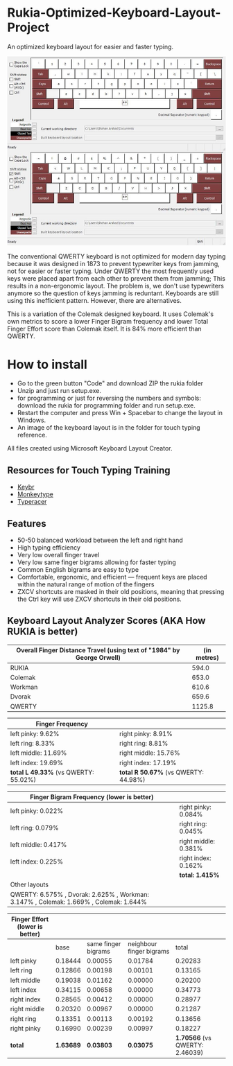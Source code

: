 # Rukia-Optimized-Keyboard-Layout-Project
An optimized keyboard layout for easier and faster typing.

![image of keyboard layout](rukia.jpg)

The conventional QWERTY keyboard is not optimized for modern day typing because it was designed in 1873 to prevent typewriter keys from jamming, not for easier or faster typing. Under QWERTY the most frequently used keys were placed apart from each other to prevent them from jamming; This results in a non-ergonomic layout. The problem is, we don't use typewriters anymore so the question of keys jamming is reduntant. Keyboards are still using this inefficient pattern. However, there are alternatives.

This is a variation of the Colemak designed keyboard. It uses Colemak's own metrics to score a lower Finger Bigram frequency and lower Total Finger Effort score than Colemak itself. It is 84% more efficient than QWERTY.

# How to install
* Go to the green button "Code" and download ZIP the rukia folder
* Unzip and just run setup.exe. 
* for programming or just for reversing the numbers and symbols: download the rukia for programming folder and run setup.exe. 
* Restart the computer and press Win + Spacebar to change the layout in Windows. 
* An image of the keyboard layout is in the folder for touch typing reference. 

All files created using Microsoft Keyboard Layout Creator.

## Resources for Touch Typing Training
* [Keybr](https://www.keybr.com/)
* [Monkeytype](https://monkeytype.com/)
* [Typeracer](https://play.typeracer.com/)

## Features

* 50-50 balanced workload between the left and right hand
* High typing efficiency
* Very low overall finger travel 
* Very low same finger bigrams allowing for faster typing
* Common English bigrams are easy to type
* Comfortable, ergonomic, and efficient — frequent keys are placed within the natural range of motion of the fingers
* ZXCV shortcuts are masked in their old positions, meaning that pressing the Ctrl key will use ZXCV shortcuts in their old positions.

## Keyboard Layout Analyzer Scores (AKA How RUKIA is better)

| Overall Finger Distance Travel (using text of "1984" by George Orwell)| (in metres)  |
| --- | --- |
| RUKIA | 594.0 |
| Colemak | 653.0 |
| Workman | 610.6 |
| Dvorak | 659.6 |
| QWERTY | 1125.8 |


| Finger Frequency |   | 
| --- | --- |
| left pinky: 	9.62%  	 | right pinky: 	8.91% |
| left ring: 	8.33%  	   | right ring: 	8.81% |
| left middle: 	11.69%   | right middle: 	15.76% |
| left index: 	19.69%   | right index: 	17.19% |
| **total L 	49.33%** (vs QWERTY: 55.02%) 	   | **total R 	50.67%** (vs QWERTY: 44.98%) |


| Finger Bigram Frequency (lower is better) |   |
| --- | ---| 
| left pinky: 	0.022%	| right pinky: 	0.084% |
| left ring: 	0.079%	| right ring: 	0.045% |
| left middle: 	0.417%	| right middle: 	0.381% |
| left index: 	0.225%	| right index: 	0.162% |
|   | **total:	1.415%** |
| Other layouts | |
| QWERTY: 6.575% , Dvorak: 2.625% , Workman: 3.147% , Colemak: 1.669% , Colemak: 1.644%  |

| Finger Effort (lower is better) |   |   |   |   |
| --- | --- | --- | --- | ---|
| 	| base	| same finger bigrams | neighbour finger bigrams |	total |
| left pinky | 0.18444 |	0.00055 |	0.01784	| 0.20283 |
| left ring |	0.12866 |	0.00198 |	0.00101	| 0.13165 |
| left middle | 0.19038 |	0.01162	| 0.00000 |	0.20200 |
| left index | 0.34115 |	0.00658 |	0.00000	| 0.34773 |
| right index |	0.28565	| 0.00412 |	0.00000 |	0.28977 |
| right middle | 	0.20320 |	0.00967 |	0.00000 |	0.21287 |
| right ring |	0.13351	| 0.00113	| 0.00192 |	0.13656 |
| right pinky | 0.16990 |	0.00239 |	0.00997 |	0.18227 |
| **total** | 	**1.63689**	| **0.03803**	| **0.03075**	| **1.70566** (vs QWERTY: 2.46039) |
